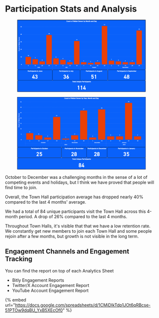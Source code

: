 # Participation Stats and Analysis

<figure><img src="../.gitbook/assets/image (1).png" alt=""><figcaption></figcaption></figure>

<figure><img src="../.gitbook/assets/image (3).png" alt=""><figcaption></figcaption></figure>

October to December was a challenging months in the sense of a lot of competing events and holidays, but I think we have proved that people will find time to join.

Overall, the Town Hall participation average has dropped nearly 40% compared to the last 4 months' average.

We had a total of 84 unique participants visit the Town Hall across this 4-month period. A drop of 26% compared to the last 4 months.

Throughout Town Halls, it's visible that that we have a low retention rate.\
We constantly get new members to join each Town Hall and some people rejoin after a few months, but growth is not visible in the long term.

## Engagement Channels and Engagement Tracking

You can find the report on top of each Analytics Sheet

* Bitly Engagement Reports
* Twitter/X Account Engagement Report
* YouTube Account Engagement Report

{% embed url="https://docs.google.com/spreadsheets/d/1CMiDIkTdp1JOt6qRBcse-51PTOw9dqBU_YxB5XEcOf0" %}
